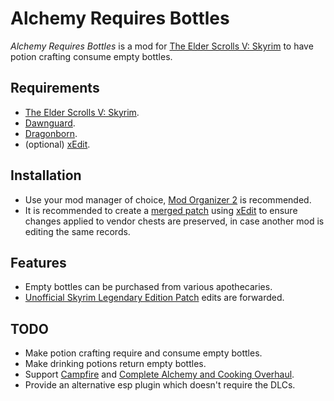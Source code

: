 # Alchemy Requires Bottles

_Alchemy Requires Bottles_ is a mod for [The Elder Scrolls V: Skyrim][Skyrim]
to have potion crafting consume empty bottles.

## Requirements

- [The Elder Scrolls V: Skyrim][Skyrim].
- [Dawnguard].
- [Dragonborn].
- (optional) [xEdit].

## Installation

- Use your mod manager of choice, [Mod Organizer 2] is recommended.
- It is recommended to create a [merged patch][#1] using [xEdit] to ensure
changes applied to vendor chests are preserved, in case another mod is editing
the same records.

## Features

- Empty bottles can be purchased from various apothecaries.
- [Unofficial Skyrim Legendary Edition Patch][USLEEP] edits are forwarded.

## TODO

- Make potion crafting require and consume empty bottles.
- Make drinking potions return empty bottles.
- Support [Campfire] and [Complete Alchemy and Cooking Overhaul][CACO].
- Provide an alternative esp plugin which doesn't require the DLCs.


[Skyrim]: https://elderscrolls.bethesda.net/en/skyrim
[Dawnguard]: https://store.steampowered.com/app/211720/
[Dragonborn]: https://store.steampowered.com/app/226880/
[USLEEP]: https://www.nexusmods.com/skyrim/mods/71214
[xEdit]: https://tes5edit.github.io
[Mod Organizer 2]: https://www.nexusmods.com/skyrimspecialedition/mods/6194
[#1]: https://tes5edit.github.io/docs/4-conflict-detection-and-resolution.html#s_4-8
[Campfire]: https://www.nexusmods.com/skyrim/mods/64798
[CACO]: https://www.nexusmods.com/skyrim/mods/69306

